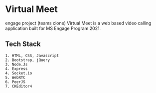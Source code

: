 # Virtual Meet
engage project (teams clone)
Virtual Meet is a web based video calling application built for MS Engage Program 2021.

## Tech Stack
    1. HTML, CSS, Javascript
    2. Bootstrap, jQuery
    3. Node.Js
    4. Express
    4. Socket.io
    5. WebRTC
    6. PeerJS
    7. CKEditor4
